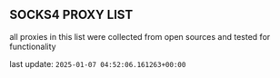 ## SOCKS4 PROXY LIST

all proxies in this list were collected from open sources and tested for functionality

last update: `2025-01-07 04:52:06.161263+00:00`